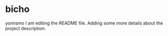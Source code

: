 # bicho
yomismo
I am editing the README file. Adding some more details about the project description.
